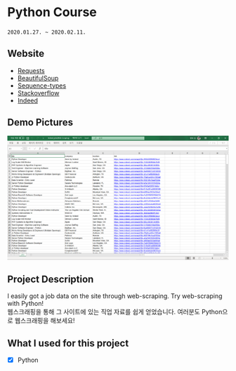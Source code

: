 # Python Course

`2020.01.27. ~ 2020.02.11.`

## Website

- [Requests](https://github.com/wook2124/requests)
- [BeautifulSoup](https://www.crummy.com/software/BeautifulSoup/bs4/doc/)
- [Sequence-types](https://docs.python.org/3/library/stdtypes.html#sequence-types-list-tuple-range)
- [Stackoverflow](https://stackoverflow.com/jobs?q=python)
- [Indeed](https://www.indeed.com/jobs?q=python&limit=50)

## Demo Pictures

![](demo.png)

## Project Description 

I easily got a job data on the site through web-scraping. Try web-scraping with Python!  
웹스크래핑을 통해 그 사이트에 있는 직업 자료를 쉽게 얻었습니다. 여러분도 Python으로 웹스크래핑을 해보세요!

## What I used for this project 

- [X] Python
 
